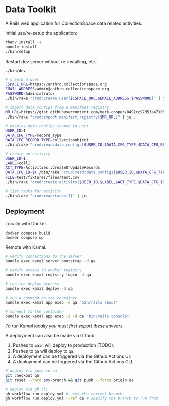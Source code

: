 # Data Toolkit

A Rails web application for CollectionSpace data related activities.

Initial use/re-setup the application:

```bash
rbenv install -s
bundle install
./bin/setup
```

Restart dev server without re-installing, etc.:

```bash
./bin/dev
```

```bash
# create a user
CSPACE_URL=https://anthro.collectionspace.org
EMAIL_ADDRESS=admin@anthro.collectionspace.org
PASSWORD=Administrator
./bin/rake "crud:create:user[$CSPACE_URL,$EMAIL_ADDRESS,$PASSWORD]" | jq .

# import data configs from a manifest registry
MR_URL=https://gist.githubusercontent.com/mark-cooper/0492cc97d53a47105dd29ca86799c8c7/raw/f376621f1c2e110f88fc1bdd10c5437f0abc99a5/meta-manifest2.json
./bin/rake "crud:import:manifest_registry[$MR_URL]" | jq .

# display data configs scoped to user
USER_ID=1
DATA_CFG_TYPE=record_type
DATA_CFG_RECORD_TYPE=collectionobject
./bin/rake "crud:read:data_configs[$USER_ID,$DATA_CFG_TYPE,$DATA_CFG_RECORD_TYPE]" | jq .

# create an activity
USER_ID=1
LABEL=coll1
ACT_TYPE=Activities::CreateOrUpdateRecords
DATA_CFG_ID=$(./bin/rake "crud:read:data_configs[$USER_ID,$DATA_CFG_TYPE,$DATA_CFG_RECORD_TYPE]" | jq -r '.[0].id')
FILE=test/fixtures/files/test.csv
./bin/rake "crud:create:activity[$USER_ID,$LABEL,$ACT_TYPE,$DATA_CFG_ID,$FILE]" | jq .

# list tasks for activity
./bin/rake "crud:read:tasks[1]" | jq .
```

## Deployment

Locally with Docker.

```bash
docker compose build
docker compose up
```

Remote with Kamal.

```bash
# verify connections to the server
bundle exec kamal server bootstrap -d qa

# verify access to docker registry
bundle exec kamal registry login -d qa

# run the deploy process
bundle exec kamal deploy -d qa

# run a command on the container
bundle exec kamal app exec -d qa "bin/rails about"

# connect to the container
bundle exec kamal app exec -i -d qa "bin/rails console"
```

_To run Kamal locally you must first [export these envvars](.kamal/secrets-common)._

A deployment can also be made via Github:

1. Pushes to `main` will deploy to production (TODO).
2. Pushes to `qa` will deploy to `qa`.
3. A deployment can be triggered via the Github Actions UI.
4. A deployment can be triggered via the Github Actions CLI.

```bash
# deploy via push to qa
git checkout qa
git reset --hard $my-branch && git push --force origin qa

# deploy via gh cli
gh workflow run deploy.yml # uses the current branch
gh workflow run deploy.yml --ref qa # specify the branch to run from
```
